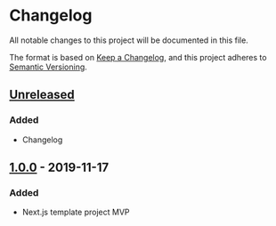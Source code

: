 # Changelog

All notable changes to this project will be documented in this file.

The format is based on [Keep a Changelog](https://keepachangelog.com/en/1.0.0/),
and this project adheres to [Semantic Versioning](https://semver.org/spec/v2.0.0.html).

## [Unreleased]

### Added

- Changelog

<!--
## [X.Y.X] - YYYY-MM-DD

### Added

for new features.

### Changed

for changes in existing functionality.

### Deprecated

for soon-to-be removed features.

### Removed

for now removed features.

### Fixed

for any bug fixes.

### Security

in case of vulnerabilities.
-->

## [1.0.0] - 2019-11-17

### Added

- Next.js template project MVP

[Unreleased]: https://github.com/ciampo/_nextjs-template/compare/v1.0.0...HEAD
<!-- [X.Y.Z]: https://github.com/ciampo/_nextjs-template/compare/v1.0.0...vX.Y.Z -->
[1.0.0]: https://github.com/ciampo/_nextjs-template/releases/tag/v1.0.0
